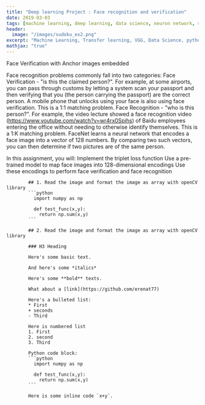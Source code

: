 ```yaml
---
title: "Deep learning Project : Face recognition and verification"
date: 2019-03-03
tags: [machine learning, deep learning, data science, neuron network, sudoku, Image analysis, Sequential Model]
header:
  image: "/images/sudoku_ex2.png"
excerpt: "Machine Learning, Transfer learning, VGG, Data Science, python"
mathjax: "true"
---
```

Face Verification with Anchor images embedded


Face recognition problems commonly fall into two categories:
Face Verification - "is this the claimed person?". For example, at some airports, you can pass through customs by letting a system scan your passport and then verifying that you (the person carrying the passport) are the correct person. A mobile phone that unlocks using your face is also using face verification. This is a 1:1 matching problem.
Face Recognition - "who is this person?". For example, the video lecture showed a face recognition video (https://www.youtube.com/watch?v=wr4rx0Spihs) of Baidu employees entering the office without needing to otherwise identify themselves. This is a 1:K matching problem.
FaceNet learns a neural network that encodes a face image into a vector of 128 numbers. By comparing two such vectors, you can then determine if two pictures are of the same person.

In this assignment, you will:
Implement the triplet loss function
Use a pre-trained model to map face images into 128-dimensional encodings
Use these encodings to perform face verification and face recognition


            ## 1. Read the image and format the image as array with openCV library
            ```python
              import numpy as np

              def test_func(x,y):
                return np.sum(x,y)
            ```

            ## 2. Read the image and format the image as array with openCV library

            ### H3 Heading

            Here's some basic text.

            And here's some *italics*

            Here's some **bold** texts.

            What about a [link](https://github.com/erenat77)

            Here's a bulleted list:
            * First
            + seconds
            - Third

            Here is numbered list
            1. First
            2. second
            3. Third

            Python code block:
            ```python
              import numpy as np

              def test_func(x,y):
                return np.sum(x,y)
            ```

            Here is some inline code `x+y`.
